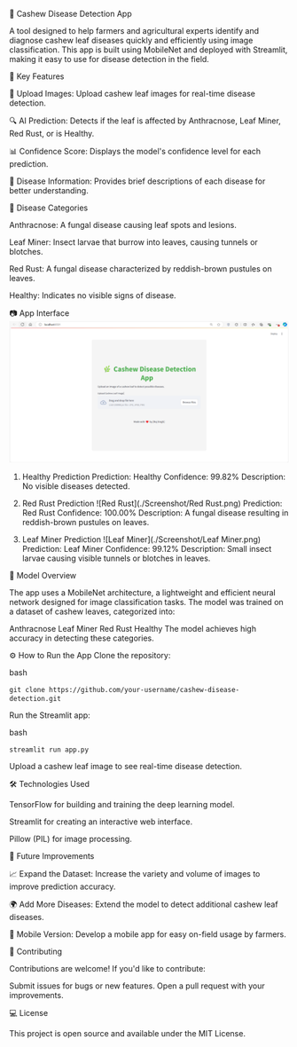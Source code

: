 ﻿🌿 Cashew Disease Detection App

A tool designed to help farmers and agricultural experts identify and diagnose cashew leaf diseases quickly and efficiently using image classification. This app is built using MobileNet and deployed with Streamlit, making it easy to use for disease detection in the field.

🚀 Key Features

📸 Upload Images: Upload cashew leaf images for real-time disease detection.

🔍 AI Prediction: Detects if the leaf is affected by Anthracnose, Leaf Miner, Red Rust, or is Healthy.

📊 Confidence Score: Displays the model's confidence level for each prediction.

📘 Disease Information: Provides brief descriptions of each disease for better understanding.

🌱 Disease Categories

Anthracnose: A fungal disease causing leaf spots and lesions.

Leaf Miner: Insect larvae that burrow into leaves, causing tunnels or blotches.

Red Rust: A fungal disease characterized by reddish-brown pustules on leaves.

Healthy: Indicates no visible signs of disease.

📷 App Interface
   ![StreamlitApp](./Screenshot/StreamlitApp.png)
   
1. Healthy Prediction
Prediction: Healthy
Confidence: 99.82%
Description: No visible diseases detected.

3. Red Rust Prediction
   ![Red Rust](./Screenshot/Red Rust.png)
Prediction: Red Rust
Confidence: 100.00%
Description: A fungal disease resulting in reddish-brown pustules on leaves.

5. Leaf Miner Prediction
   ![Leaf Miner](./Screenshot/Leaf Miner.png)
Prediction: Leaf Miner
Confidence: 99.12%
Description: Small insect larvae causing visible tunnels or blotches in leaves.

🧠 Model Overview

The app uses a MobileNet architecture, a lightweight and efficient neural network designed for image classification tasks. The model was trained on a dataset of cashew leaves, categorized into:

Anthracnose
Leaf Miner
Red Rust
Healthy
The model achieves high accuracy in detecting these categories.

⚙️ How to Run the App
Clone the repository:

bash
```
git clone https://github.com/your-username/cashew-disease-detection.git
```

Run the Streamlit app:

bash
```
streamlit run app.py
```
Upload a cashew leaf image to see real-time disease detection.

🛠️ Technologies Used

TensorFlow for building and training the deep learning model.

Streamlit for creating an interactive web interface.

Pillow (PIL) for image processing.

🌟 Future Improvements

📈 Expand the Dataset: Increase the variety and volume of images to improve prediction accuracy.

🌍 Add More Diseases: Extend the model to detect additional cashew leaf diseases.

📱 Mobile Version: Develop a mobile app for easy on-field usage by farmers.

🤝 Contributing

Contributions are welcome! If you'd like to contribute:

Submit issues for bugs or new features.
Open a pull request with your improvements.

💻 License

This project is open source and available under the MIT License.

